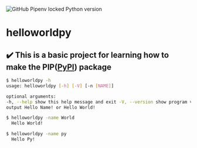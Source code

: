 ![GitHub Pipenv locked Python version](https://img.shields.io/github/pipenv/locked/python-version/Saketh-Chandra/helloworldpy) 
# helloworldpy

## :heavy_check_mark: This is a basic project for learning how to make the PIP([PyPI]) package

```bash
$ helloworldpy -h
usage: helloworldpy [-h] [-V] [-n [NAME]]

optional arguments:
-h, --help show this help message and exit -V, --version show program version -n [NAME], --name [NAME]
output Hello Name! or Hello World!
```

```bash 
$ helloworldpy -name World
  Hello World!
```
```bash 
$ helloworldpy -name py
  Hello Py!
```
[PyPI]: https://pypi.org/
